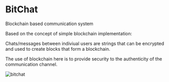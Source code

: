 # BitChat
Blockchain based communication system

Based on the concept of simple blockchain implementation:

Chats/messages between indiviual users are strings that can be encrypted and used to create blocks that form a blockchain.

The use of blockchain here is to provide security to the authenticity of the communication channel.

![bitchat](https://user-images.githubusercontent.com/68814647/174386455-4146462e-ad75-4288-be3c-3f6bcfe98459.png)
